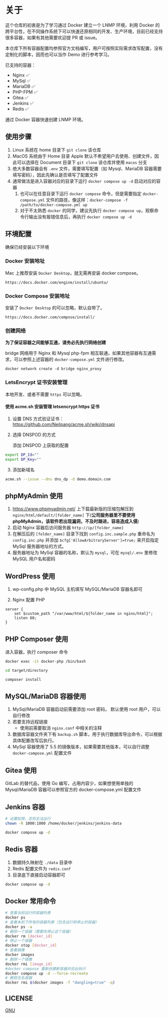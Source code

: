 # 关于

这个仓库的初衷是为了学习通过 Docker 建立一个 LNMP 环境，利用 Docker 的跨平台性，在不同操作系统下可以快速还原相同的开发、生产环境，目前已经支持很多容器，如果有其他需要欢迎提 PR 或 issue。

本仓库下所有容器配置均参照官方文档编写，用户可按照实际需求改写配置，没有定制化的脚本，因而也可以当作 Demo 进行参考学习。

已支持的容器：

- Nginx ✅
- MySql ✅
- MariaDB ✅
- PHP-FPM ✅
- Gitea ✅
- Jenkins ✅
- Redis ✅

通过 Docker 容器快速创建 LNMP 环境。

## 使用步骤

1. Linux 系统在 home 目录下 `git clone` 该仓库
2. MacOS 系统由于 Home 目录 Apple 默认不希望用户去使用、创建文件，因此可以选择在 Document 目录下 `git clone` 该仓库并使用 `macos` 分支
3. 绝大多数容器会有 `.env` 文件，需要填写配置（如 Mysql、MariaDB 容器需要填写密码），因此先确认是否填写了配置文件
4. 通常做法是进入容器对应的目录下运行 `docker compose up -d` 启动对应的容器
   1. 也可以在任意目录下运行 `docker compose` 命令，但是需要指定 `docker-compose.yml` 文件的路径，像这样：`docker-compose -f /path/to/docker-compose.yml up`
   2. 对于不太熟悉 `docker` 的同学，建议先执行 `docker compose up`，观察命令行输出没有报错信息后，再执行 `docker compose up -d`

## 环境配置

确保已经安装以下环境

### Docker 安装地址

Mac 上推荐安装 `Docker Desktop`，就无需再安装 docker compose。

`https://docs.docker.com/engine/install/ubuntu/`

### Docker Compose 安装地址

安装了 `Docker Desktop` 的可以忽略，默认自带了。

`https://docs.docker.com/compose/install/`

### 创建网络

**为了保证容器之间能够互通，请务必先执行网络创建**

bridge 网络用于 Nginx 和 Mysql php-fpm 相互联通，如果其他容器有互通需求，可以参照上述容器的 `docker-compose.yml` 文件进行修改。

`docker network create -d bridge nginx_proxy`

### LetsEncrypt 证书安装管理

本地开发、或者不需要 `https` 可以忽略。

#### 使用 acme.sh 安装管理 letsencrypt https 证书

1. 设置 DNS 方式验证证书： https://github.com/Neilpang/acme.sh/wiki/dnsapi

2. 选择 DNSPOD 的方式

   添加 DNSPOD 上获取的配置

```bash
export DP_Id=""
export DP_Key=""
```

3. 添加新域名

```bash
acme.sh --issue --dns dns_dp -d demo.domain.com
```

## phpMyAdmin 使用

1. https://www.phpmyadmin.net/ 上下载最新版的压缩包解压到 `nginx/html/default/[folder_name]` 下(**公司服务器里不要使用 phpMyAdmin，该软件若出现漏洞，不及时跟进，容易造成入侵**)
2. 启动 Nginx 容器后访问服务器 `http://ip/[folder_name]`
3. 在解压后的 `[folder_name]` 目录下找到 `config.inc.sample.php` 重命名为 `config.inc.php` 并添加 `$cfg['AllowArbitraryServer']=true;` 来开启指定 MySql 服务器地址的方式。
4. 服务器地址为 MySql 容器的名称，默认为 `mysql`，可在 `mysql/.env` 里修改 MySQL 用户名和密码

## WordPress 使用

1. wp-config.php 中 MySQL 主机填写 MySQL/MariaDB 容器名即可

2. Nginx 配置 PHP

```nginx
server {
    set $custom_path "/var/www/html/${folder_name in nginx/html}";
    listen 80;
}
```

## PHP Composer 使用

进入容器，执行 composer 命令

```bash
docker exec -it docker-php /bin/bash

cd target/directory

composer install
```

## MySQL/MariaDB 容器使用

1. MySql/MariaDB 容器启动前需要添加 root 密码， 默认使用 root 用户，可以自行修改
2. 若要支持远程链接
   - 使用前需要取消 `nginx.conf` 中相关的注释
3. 数据库容器文件夹下有 `backup.sh` 脚本，用于执行数据库导出命令，可以根据具体配置改写后执行。
4. MySql 容器使用了 5.5 的镜像版本，如果需要其他版本，可以自行调整 `docker-compose.yml` 配置文件

## Gitea 使用

GitLab 的替代品，使用 Go 编写，占用内容少，如果想使用单独的 Mysql/MariaDB 容器可以参照官方的 docker-compose.yml 配置文件

## Jenkins 容器

```bash
# 设置权限，否则无法运行
chown -R 1000:1000 /home/docker/jenkins/jenkins-data

docker compose up -d
```

## Redis 容器

1. 数据持久映射在 `./data` 目录中
2. Redis 配置文件为 `redis.conf`
3. 目录底下直接启动容器即可

```bash
docker compose up -d
```

## Docker 常用命令

```bash
# 查看当前运行的容器列表
docker ps
# 查看本机下所有的容器列表（包含运行和停止的容器）
docker ps -a
# 删除一个容器（需要先停止这个容器）
docker rm [docker_id]
# 停止一个容器
docker stop [docker_id]
# 查看镜像
docker images
# 删除一个镜像
docker rmi [image_id]
#docker compose 重新创建新容器并后台执行
docker compose up -d --force-recreate
# 删除无名容器
docker rmi $(docker images -f "dangling=true" -q)
```

## LICENSE

[GNU](http://www.gnu.org/licenses/gpl-3.0.html)

